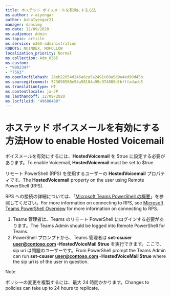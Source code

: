 ```yaml
---
title: ホステッド ボイスメールを有効にする方法
ms.author: v-aiyengar
author: AshaIyengar21
manager: dansimp
ms.date: 12/09/2020
ms.audience: Admin
ms.topic: article
ms.service: o365-administration
ROBOTS: NOINDEX, NOFOLLOW
localization_priority: Normal
ms.collection: Adm_O365
ms.custom:
- "9002347"
- "7563"
ms.openlocfilehash: 26eb22054d246a6ca5a2491c68a5d9e4ed90d45b
ms.sourcegitcommit: 523098560e54a50184a99c974809dfbfffadacb5
ms.translationtype: HT
ms.contentlocale: ja-JP
ms.lasthandoff: 12/09/2020
ms.locfileid: "49680480"
---
```

# <a name="how-to-enable-hosted-voicemail"></a><span data-ttu-id="c87b4-102">ホステッド ボイスメールを有効にする方法</span><span class="sxs-lookup"><span data-stu-id="c87b4-102">How to enable Hosted Voicemail</span></span>

<span data-ttu-id="c87b4-103">ボイスメールを有効にするには、**HostedVoicemail** を $true に設定する必要があります。</span><span class="sxs-lookup"><span data-stu-id="c87b4-103">To enable Voicemail, **HostedVoicemail** must be set to $true.</span></span>

<span data-ttu-id="c87b4-104">リモート PowerShell (RPS) を使用するユーザーの **HostedVoicemail** プロパティです。</span><span class="sxs-lookup"><span data-stu-id="c87b4-104">The **HostedVoicemail** property on the user using Remote PowerShell (RPS).</span></span>

<span data-ttu-id="c87b4-105">RPS への接続の詳細については、「[Microsoft Teams PowerShell の概要](https://docs.microsoft.com/microsoftteams/teams-powershell-overview)」を参照してください。</span><span class="sxs-lookup"><span data-stu-id="c87b4-105">For more information on connecting to RPS, see [Microsoft Teams PowerShell Overview](https://docs.microsoft.com/microsoftteams/teams-powershell-overview) for more information on connecting to RPS.</span></span>

1. <span data-ttu-id="c87b4-106">Teams 管理者は、Teams のリモート PowerShell にログインする必要があります。</span><span class="sxs-lookup"><span data-stu-id="c87b4-106">The Teams Admin should be logged into Remote PowerShell for Teams.</span></span>
1. <span data-ttu-id="c87b4-107">PowerShell プロンプトから、Teams 管理者は **set-csuser user@contoso.com -HostedVoiceMail $true** を実行できます。ここで、sip uri は問題のユーザーです。</span><span class="sxs-lookup"><span data-stu-id="c87b4-107">From PowerShell prompt the Teams Admin can run **set-csuser user@contoso.com -HostedVoiceMail $true** where the sip uri is of the user in question.</span></span>

> [!NOTE]
> <span data-ttu-id="c87b4-108">ポリシーの変更を複製するには、最大 24 時間かかります。</span><span class="sxs-lookup"><span data-stu-id="c87b4-108">Changes to policies can take up to 24 hours to replicate.</span></span>